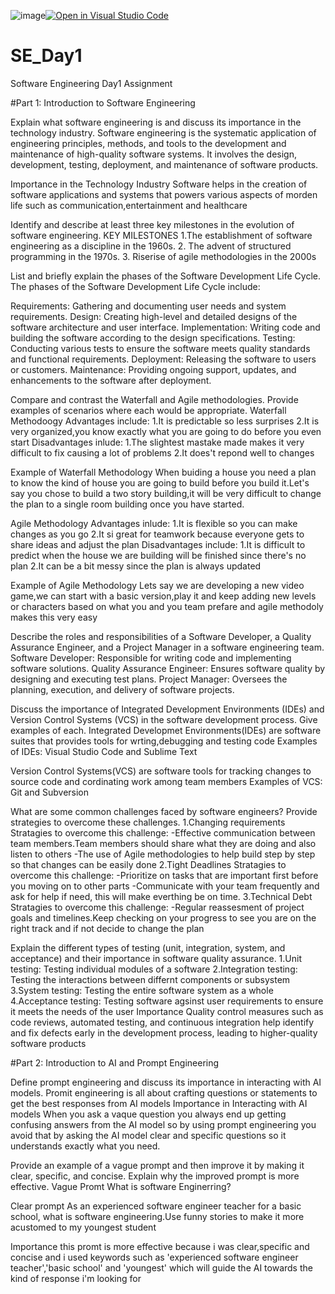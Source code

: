 ![image](https://github.com/user-attachments/assets/dcb8bcba-1104-4c1e-bdb9-9014efafcae8)[![Open in Visual Studio Code](https://classroom.github.com/assets/open-in-vscode-2e0aaae1b6195c2367325f4f02e2d04e9abb55f0b24a779b69b11b9e10269abc.svg)](https://classroom.github.com/online_ide?assignment_repo_id=15565735&assignment_repo_type=AssignmentRepo)
# SE_Day1
Software Engineering Day1 Assignment

#Part 1: Introduction to Software Engineering

Explain what software engineering is and discuss its importance in the technology industry.
Software engineering is the systematic application of engineering principles, methods, and tools to the development and maintenance of high-quality software systems. It involves the design, development, testing, deployment, and maintenance of software products.

Importance in the Technology Industry
Software helps in the creation of software applications and systems that powers various aspects of morden life such as communication,entertainment and healthcare


Identify and describe at least three key milestones in the evolution of software engineering.
KEY MILESTONES
1.The establishment of software engineering as a discipline in the 1960s.
2. The advent of structured programming in the 1970s.
3. Riserise of agile methodologies in the 2000s 


List and briefly explain the phases of the Software Development Life Cycle.
The phases of the Software Development Life Cycle include:

Requirements: Gathering and documenting user needs and system requirements.
Design: Creating high-level and detailed designs of the software architecture and user interface.
Implementation: Writing code and building the software according to the design specifications.
Testing: Conducting various tests to ensure the software meets quality standards and functional requirements.
Deployment: Releasing the software to users or customers.
Maintenance: Providing ongoing support, updates, and enhancements to the software after deployment.


Compare and contrast the Waterfall and Agile methodologies. Provide examples of scenarios where each would be appropriate.
Waterfall Methodoogy
Advantages include:
1.It is predictable so less surprises
2.It is very organized,you know exactly what you are going to do before you even start
Disadvantages inlude:
1.The slightest mastake made makes it very difficult to fix causing a lot of problems
2.It does't repond well to changes 


Example of Waterfall Methodology
When buiding a house you need a plan to know the kind of house you are going to build before you build it.Let's say you chose to build a two story building,it will be very difficult to change the plan to a single room building once you have started.

Agile Methodology
Advantages inlude:
1.It is flexible so you can make changes as you go
2.It si great for teamwork because everyone gets to share ideas and adjust the plan 
Disadvantages include:
1.It is difficult to predict when the house we are building will be finished since there's no plan
2.It can be a bit messy since the plan is always updated

Example of Agile Methodology
Lets say we are developing a new video game,we can start with a basic version,play it and keep adding new levels or characters based on what you and you team prefare and agile methodoly makes this very easy

Describe the roles and responsibilities of a Software Developer, a Quality Assurance Engineer, and a Project Manager in a software engineering team.
Software Developer: Responsible for writing code and implementing software solutions.
Quality Assurance Engineer: Ensures software quality by designing and executing test plans.
Project Manager: Oversees the planning, execution, and delivery of software projects.

Discuss the importance of Integrated Development Environments (IDEs) and Version Control Systems (VCS) in the software development process. Give examples of each.
Integrated Developmet Environments(IDEs) are software suites that provides tools for wrting,debugging and testing code
Examples of IDEs:
Visual Studio Code and Sublime Text

Version Control Systems(VCS) are software tools for tracking changes to source code and cordinating work among team members
Examples of VCS:
Git and Subversion


What are some common challenges faced by software engineers? Provide strategies to overcome these challenges.
1.Changing requirements
Stratagies to overcome this challenge:
-Effective communication between team members.Team members should share what they are doing and also listen to others
-The use of Agile methodologies to help build step by step so that changes can be easily done
2.Tight Deadlines
Stratagies to overcome this challenge:
-Prioritize on tasks that are important first before you moving on to other parts
-Communicate with your team frequently and ask for help if need, this will make everthing be on time.
3.Technical Debt
Stratagies to overcome this challenge:
-Regular reassesment of project goals and timelines.Keep  checking on your progress to see you are on the right track and if not decide to change the plan



Explain the different types of testing (unit, integration, system, and acceptance) and their importance in software quality assurance.
1.Unit testing: Testing individual modules of a software
2.Integration testing: Testing the interactions between differnt components or subsystem
3.System testing: Testing the entire software system as a whole
4.Acceptance testing: Testing software agsinst user requirements to ensure it meets the needs of the user 
Importance
Quality control measures such as code reviews, automated testing, and continuous integration help identify and fix defects early in the development process, leading to higher-quality software products

#Part 2: Introduction to AI and Prompt Engineering


Define prompt engineering and discuss its importance in interacting with AI models.
Promit engineering is all about crafting questions or statements to get the best responses from AI models
Importance in Interacting with AI models
When you ask a vaque question you always end up getting confusing answers from the AI model so by using prompt engineering you avoid that by asking the AI model clear and specific questions so it understands exactly what you need.

Provide an example of a vague prompt and then improve it by making it clear, specific, and concise. Explain why the improved prompt is more effective.
Vague Promt
What is software Enginerring?

Clear prompt
As an experienced software engineer teacher for a basic school, what is software engineering.Use funny stories to make it more acustomed to my youngest student

Importance
this promt is more effective because i was clear,specific and concise and i used keywords such as 'experienced software engineer teacher','basic school' and 'youngest' which will guide the AI towards the kind of response i'm looking for
